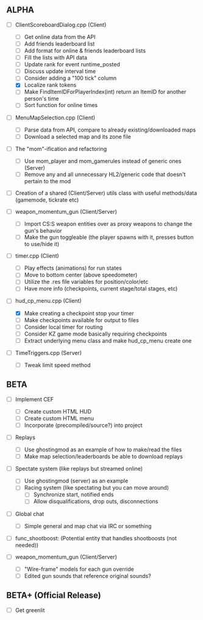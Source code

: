 ## ALPHA
- [ ] ClientScoreboardDialog.cpp (Client)
    - [ ] Get online data from the API
    - [ ] Add friends leaderboard list
    - [ ] Add format for online & friends leaderboard lists
    - [ ] Fill the lists with API data
    - [ ] Update rank for event runtime_posted
    - [ ] Discuss update interval time
    - [ ] Consider adding a "100 tick" column
    - [x] Localize rank tokens
    - [ ] Make FindItemIDForPlayerIndex(int) return an ItemID for another person's time
    - [ ] Sort function for online times
    
- [ ] MenuMapSelection.cpp (Client)
    - [ ] Parse data from API, compare to already existing/downloaded maps
    - [ ] Download a selected map and its zone file
    
- [ ] The "mom"-ification and refactoring
    - [ ] Use mom_player and mom_gamerules instead of generic ones (Server)
    - [ ] Remove any and all unnecessary HL2/generic code that doesn't pertain to the mod

- [ ] Creation of a shared (Client/Server) utils class with useful methods/data (gamemode, tickrate etc)

- [ ] weapon_momentum_gun (Client/Server)
    - [ ] Import CS:S weapon entities over as proxy weapons to change the gun's behavior
    - [ ] Make the gun toggleable (the player spawns with it, presses button to use/hide it)

- [ ] timer.cpp (Client) 
    - [ ] Play effects (animations) for run states
    - [ ] Move to bottom center (above speedometer)
    - [ ] Utilize the .res file variables for position/color/etc
    - [ ] Have more info (checkpoints, current stage/total stages, etc)
    
- [ ] hud_cp_menu.cpp (Client) 
    - [x] Make creating a checkpoint stop your timer
    - [ ] Make checkpoints available for output to files
    - [ ] Consider local timer for routing
    - [ ] Consider KZ game mode basically requiring checkpoints
    - [ ] Extract underlying menu class and make hud_cp_menu create one

- [ ] TimeTriggers.cpp (Server)
    - [ ] Tweak limit speed method
    
## BETA
- [ ] Implement CEF
    - [ ] Create custom HTML HUD
    - [ ] Create custom HTML menu
    - [ ] Incorporate (precompiled/source?) into project
    
- [ ] Replays
    - [ ] Use ghostingmod as an example of how to make/read the files
    - [ ] Make map selection/leaderboards be able to download replays

- [ ] Spectate system (like replays but streamed online)  
    - [ ] Use ghostingmod (server) as an example  
    - [ ] Racing system (like spectating but you can move around)
        - [ ] Synchronize start, notified ends
        - [ ] Allow disqualifications, drop outs, disconnections

- [ ] Global chat
    - [ ] Simple general and map chat via IRC or something
    
- [ ] func_shootboost: (Potential entity that handles shootboosts (not needed))

- [ ] weapon_momentum_gun (Client/Server)
    - [ ] "Wire-frame" models for each gun override
    - [ ] Edited gun sounds that reference original sounds?

## BETA+ (Official Release)
- [ ] Get greenlit